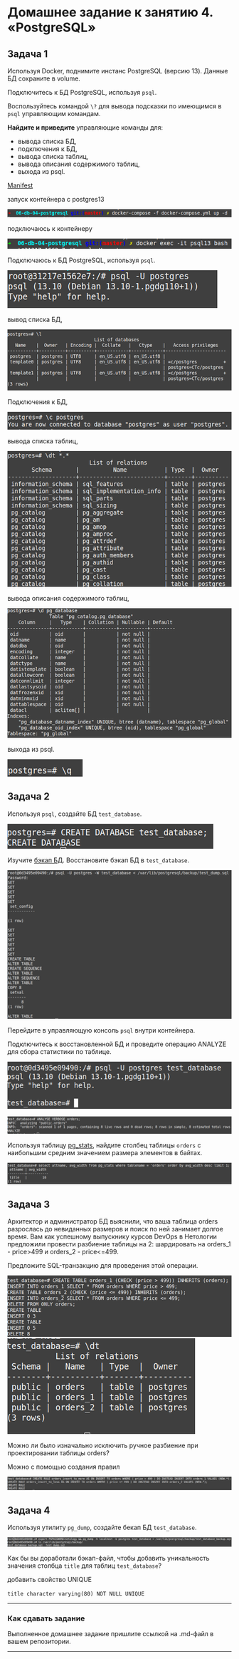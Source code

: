 # Домашнее задание к занятию 4. «PostgreSQL»

## Задача 1

Используя Docker, поднимите инстанс PostgreSQL (версию 13). Данные БД сохраните в volume.

Подключитесь к БД PostgreSQL, используя `psql`.

Воспользуйтесь командой `\?` для вывода подсказки по имеющимся в `psql` управляющим командам.

**Найдите и приведите** управляющие команды для:

- вывода списка БД,
- подключения к БД,
- вывода списка таблиц,
- вывода описания содержимого таблиц,
- выхода из psql.

[Manifest](docker-compose.yml)

запуск контейнера с postgres13

![task1_container.png](images%2Ftask1_container.png)

подключаюсь к контейнеру

![task1_bash.png](images%2Ftask1_bash.png)

Подключаюсь к БД PostgreSQL, используя `psql`.

![task1_enter.png](images%2Ftask1_enter.png)

вывод списка БД,

![task1_databases.png](images%2Ftask1_databases.png)

Подключения к БД,

![task1_connect.png](images%2Ftask1_connect.png)

вывода списка таблиц,

![task1_tables.png](images%2Ftask1_tables.png)

вывода описания содержимого таблиц,

![task1_table.png](images%2Ftask1_table.png)

выхода из psql.

![task1_quit.png](images%2Ftask1_quit.png)

## Задача 2

Используя `psql`, создайте БД `test_database`.

![task2_create.png](images%2Ftask2_create.png)

Изучите [бэкап БД](https://github.com/netology-code/virt-homeworks/tree/virt-11/06-db-04-postgresql/test_data).
Восстановите бэкап БД в `test_database`.

![task2_restore.png](images%2Ftask2_restore.png)

Перейдите в управляющую консоль `psql` внутри контейнера.

Подключитесь к восстановленной БД и проведите операцию ANALYZE для сбора статистики по таблице.

![task2_test.png](images%2Ftask2_test.png)

![task2_analize.png](images%2Ftask2_analize.png)

Используя таблицу [pg_stats](https://postgrespro.ru/docs/postgresql/12/view-pg-stats), найдите столбец таблицы `orders` 
с наибольшим средним значением размера элементов в байтах.

![task2_avg.png](images%2Ftask2_avg.png)

## Задача 3

Архитектор и администратор БД выяснили, что ваша таблица orders разрослась до невиданных размеров и
поиск по ней занимает долгое время. Вам как успешному выпускнику курсов DevOps в Нетологии предложили
провести разбиение таблицы на 2: шардировать на orders_1 - price>499 и orders_2 - price<=499.

Предложите SQL-транзакцию для проведения этой операции.

![task3_orders.png](images%2Ftask3_orders.png)
![task3_tables.png](images%2Ftask3_tables.png)

Можно ли было изначально исключить ручное разбиение при проектировании таблицы orders?

Можно с помощью создания правил

![task3_rules.png](images%2Ftask3_rules.png)

## Задача 4

Используя утилиту `pg_dump`, создайте бекап БД `test_database`.

![task4_dump.png](images%2Ftask4_dump.png)

Как бы вы доработали бэкап-файл, чтобы добавить уникальность значения столбца `title` для таблиц `test_database`?

добавить свойство UNIQUE

`title character varying(80) NOT NULL UNIQUE`

---

### Как cдавать задание

Выполненное домашнее задание пришлите ссылкой на .md-файл в вашем репозитории.

---


